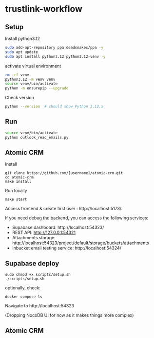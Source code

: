 # trustlink-workflow


## Setup

Install python3.12
```bash
sudo add-apt-repository ppa:deadsnakes/ppa -y
sudo apt update
sudo apt install python3.12 python3.12-venv -y
```

activate virtual environment
```bash
rm -rf venv
python3.12 -m venv venv
source venv/bin/activate
python -m ensurepip --upgrade
```

Check version
```bash
python --version  # should show Python 3.12.x
```

## Run

```bash
source venv/bin/activate
python outlook_read_emails.py
```

## Atomic CRM

Install
```
git clone https://github.com/[username]/atomic-crm.git
cd atomic-crm
make install
```

Run locally
```
make start
```

Access frontend & create first user : http://localhost:5173/.


If you need debug the backend, you can access the following services:  
* Supabase dashboard: http://localhost:54323/
* REST API: http://127.0.0.1:54321
* Attachments storage: http://localhost:54323/project/default/storage/buckets/attachments
* Inbucket email testing service: http://localhost:54324/



## Supabase deploy

```
sudo chmod +x scripts/setup.sh
./scripts/setup.sh
```

optionally, check:
```
docker compose ls
```

Navigate to http://localhost:54323

(Dropping NocoDB UI for now as it makes things more complex)


## Atomic CRM

